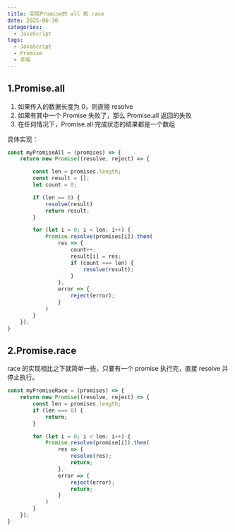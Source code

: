 ```yaml
---
title: 实现Promise的 all 和 race
date: 2025-06-30
categories:
  - JavaScript
tags:
  - JavaScript
  - Promise
  - 手写
---
```


## 1.Promise.all
1. 如果传入的数据长度为 0，则直接 resolve
2. 如果有其中一个 Promise 失败了，那么 Promise.all 返回的失败
3. 在任何情况下，Promise.all 完成状态的结果都是一个数组

具体实现：

```javascript
const myPromiseAll = (promises) => {
    return new Promise((resolve, reject) => {

        const len = promises.length;
        const result = [];
        let count = 0;

        if (len == 0) {
            resolve(result)
            return result;
        }

        for (let i = 0; i < len; i++) {
            Promise.resolve(promises[i]).then(
                res => {
                    count++;
                    result[i] = res;
                    if (count === len) {
                        resolve(result);
                    }
                },
                error => {
                    reject(error);
                }
            )
        }
    });
}
```


## 2.Promise.race

race 的实现相比之下就简单一些，只要有一个 promise 执行完，直接 resolve 并停止执行。

```js
const myPromiseRace = (promises) => {
    return new Promise((resolve, reject) => {
        const len = promises.length;
        if (len === 0) {
            return;
        }

        for (let i = 0; i < len; i++) {
            Promise.resolve(promise[i]).then(
                res => {
                    resolve(res);
                    return;
                },
                error => {
                    reject(error);
                    return;
                }
            )
        }
    });
}
```